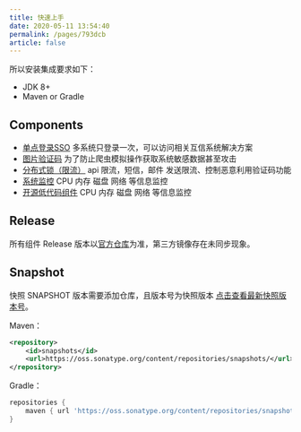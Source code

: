 ```yaml
---
title: 快速上手
date: 2020-05-11 13:54:40
permalink: /pages/793dcb
article: false
---
```


所以安装集成要求如下：

- JDK 8+
- Maven or Gradle

## Components

- [单点登录SSO](/pages/9xd005) 多系统只登录一次，可以访问相关互信系统解决方案
- [图片验证码](/pages/9xd006) 为了防止爬虫模拟操作获取系统敏感数据甚至攻击
- [分布式锁（限流）](/pages/9xd007) api 限流，短信，邮件 发送限流、控制恶意利用验证码功能
- [系统监控](/pages/9xd010) CPU 内存 磁盘 网络 等信息监控
- [开源低代码组件](/pages/a10ce8) CPU 内存 磁盘 网络 等信息监控

## Release

所有组件 Release 版本以[官方仓库](https://search.maven.org/search?q=aizuda)为准，第三方镜像存在未同步现象。


## Snapshot

快照 SNAPSHOT 版本需要添加仓库，且版本号为快照版本 [点击查看最新快照版本号](https://oss.sonatype.org/content/repositories/snapshots/com/aizuda)。

Maven：

```xml
<repository>
    <id>snapshots</id>
    <url>https://oss.sonatype.org/content/repositories/snapshots/</url>
</repository>
```

Gradle：

```groovy
repositories {
    maven { url 'https://oss.sonatype.org/content/repositories/snapshots/' }
}
```
